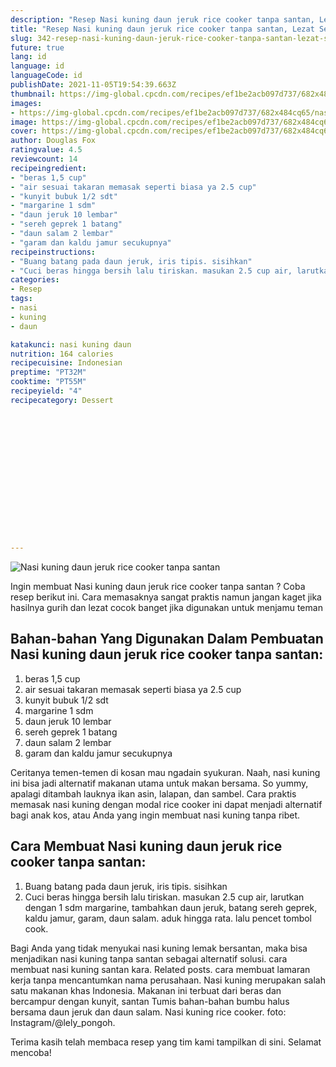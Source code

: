 ```yaml
---
description: "Resep Nasi kuning daun jeruk rice cooker tanpa santan, Lezat Sekali"
title: "Resep Nasi kuning daun jeruk rice cooker tanpa santan, Lezat Sekali"
slug: 342-resep-nasi-kuning-daun-jeruk-rice-cooker-tanpa-santan-lezat-sekali
future: true
lang: id
language: id
languageCode: id
publishDate: 2021-11-05T19:54:39.663Z 
thumbnail: https://img-global.cpcdn.com/recipes/ef1be2acb097d737/682x484cq65/nasi-kuning-daun-jeruk-rice-cooker-tanpa-santan-foto-resep-utama.png
images:
- https://img-global.cpcdn.com/recipes/ef1be2acb097d737/682x484cq65/nasi-kuning-daun-jeruk-rice-cooker-tanpa-santan-foto-resep-utama.png
image: https://img-global.cpcdn.com/recipes/ef1be2acb097d737/682x484cq65/nasi-kuning-daun-jeruk-rice-cooker-tanpa-santan-foto-resep-utama.png
cover: https://img-global.cpcdn.com/recipes/ef1be2acb097d737/682x484cq65/nasi-kuning-daun-jeruk-rice-cooker-tanpa-santan-foto-resep-utama.png
author: Douglas Fox
ratingvalue: 4.5
reviewcount: 14
recipeingredient:
- "beras 1,5 cup"
- "air sesuai takaran memasak seperti biasa ya 2.5 cup"
- "kunyit bubuk 1/2 sdt"
- "margarine 1 sdm"
- "daun jeruk 10 lembar"
- "sereh geprek 1 batang"
- "daun salam 2 lembar"
- "garam dan kaldu jamur secukupnya"
recipeinstructions:
- "Buang batang pada daun jeruk, iris tipis. sisihkan"
- "Cuci beras hingga bersih lalu tiriskan. masukan 2.5 cup air, larutkan dengan 1 sdm margarine, tambahkan daun jeruk, batang sereh geprek, kaldu jamur, garam, daun salam. aduk hingga rata. lalu pencet tombol cook."
categories:
- Resep
tags:
- nasi
- kuning
- daun

katakunci: nasi kuning daun 
nutrition: 164 calories
recipecuisine: Indonesian
preptime: "PT32M"
cooktime: "PT55M"
recipeyield: "4"
recipecategory: Dessert


     
    
    
    
    
    
    
    
    
    
    
      
    
---
```



![Nasi kuning daun jeruk rice cooker tanpa santan](https://img-global.cpcdn.com/recipes/ef1be2acb097d737/682x484cq65/nasi-kuning-daun-jeruk-rice-cooker-tanpa-santan-foto-resep-utama.png)

Ingin membuat Nasi kuning daun jeruk rice cooker tanpa santan ? Coba resep berikut ini. Cara memasaknya sangat praktis namun jangan kaget jika hasilnya gurih dan lezat cocok banget jika digunakan untuk menjamu teman

<!--inarticleads1-->

## Bahan-bahan Yang Digunakan Dalam Pembuatan Nasi kuning daun jeruk rice cooker tanpa santan:

1. beras 1,5 cup
1. air sesuai takaran memasak seperti biasa ya 2.5 cup
1. kunyit bubuk 1/2 sdt
1. margarine 1 sdm
1. daun jeruk 10 lembar
1. sereh geprek 1 batang
1. daun salam 2 lembar
1. garam dan kaldu jamur secukupnya

Ceritanya temen-temen di kosan mau ngadain syukuran. Naah, nasi kuning ini bisa jadi alternatif makanan utama untuk makan bersama. So yummy, apalagi ditambah lauknya ikan asin, lalapan, dan sambel. Cara praktis memasak nasi kuning dengan modal rice cooker ini dapat menjadi alternatif bagi anak kos, atau Anda yang ingin membuat nasi kuning tanpa ribet. 

<!--inarticleads2-->

## Cara Membuat Nasi kuning daun jeruk rice cooker tanpa santan:

1. Buang batang pada daun jeruk, iris tipis. sisihkan
1. Cuci beras hingga bersih lalu tiriskan. masukan 2.5 cup air, larutkan dengan 1 sdm margarine, tambahkan daun jeruk, batang sereh geprek, kaldu jamur, garam, daun salam. aduk hingga rata. lalu pencet tombol cook.


Bagi Anda yang tidak menyukai nasi kuning lemak bersantan, maka bisa menjadikan nasi kuning tanpa santan sebagai alternatif solusi. cara membuat nasi kuning santan kara. Related posts. cara membuat lamaran kerja tanpa mencantumkan nama perusahaan. Nasi kuning merupakan salah satu makanan khas Indonesia. Makanan ini terbuat dari beras dan bercampur dengan kunyit, santan Tumis bahan-bahan bumbu halus bersama daun jeruk dan daun salam. Nasi kuning rice cooker. foto: Instagram/@lely_pongoh. 

Terima kasih telah membaca resep yang tim kami tampilkan di sini. Selamat mencoba!
